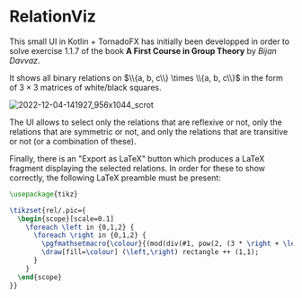 # RelationViz

This small UI in Kotlin + TornadoFX has initially been developped in order to solve exercise 1.1.7 of the book **A First Course in Group Theory** by *Bijan Davvaz*.

It shows all binary relations on $\\{a, b, c\\} \times \\{a, b, c\\}$ in the form of $3 \times 3$ matrices of white/black squares.

![2022-12-04-141927_956x1044_scrot](https://user-images.githubusercontent.com/5731430/205492838-4351c73f-9db7-4ee5-9398-75f700e7e945.png)

The UI allows to select only the relations that are reflexive or not, only the relations that are symmetric or not, and only the relations that are transitive or not (or a combination of these).

Finally, there is an "Export as LaTeX" button which produces a LaTeX fragment displaying the selected relations. In order for these to show correctly, the following LaTeX preamble must be present:

```latex
\usepackage{tikz}

\tikzset{rel/.pic={
  \begin{scope}[scale=0.1]
    \foreach \left in {0,1,2} {
      \foreach \right in {0,1,2} {
        \pgfmathsetmacro{\colour}{(mod(div(#1, pow(2, (3 * \right + \left))), 2)) ? "black" : "none"}
        \draw[fill=\colour] (\left,\right) rectangle ++ (1,1);
      }
    }
  \end{scope}
}}
```
